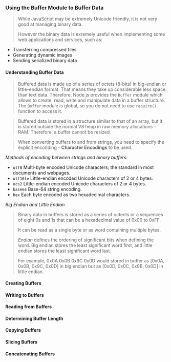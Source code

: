### Using the Buffer Module to Buffer Data

> While JavaScript may be extremely Unicode friendly, it is not very good at managing binary data. 
>
> However the binary data is exremely useful when implementing some web applications and services, such as:
  - Transferring compressed files
  - Generating dynamic images
  - Sending serialized binary data
  
#### Understanding Buffer Data
> Buffered data is made up of a series of octets (8-bits) in big-endian or little-endian format.
> That means they take up considerable less space than text data.
> Therefore, Node.js provides the `Buffer` module which allows to create, read, write and manipulate data in a buffer structure. 
> The `Buffer` module is global, so you do not need to use `require()` function to access it.

> Buffered data is stored in a structure similar to that of an array, but it is stored outside the normal V8 heap in raw memory allocations - RAM. Therefore, a buffer cannot be resized.

> When converting buffers to and from strings, you need to specify the explicit enconding - 
> **Character Encodings** to be used. 

*Methods of encoding between strings and binary buffers:*
- `utf8` Multi-byte encoded Unicode characters; the standard in most documents and webpages.
-	`utf16le` Little-endian encoded Unicode characters of 2 or 4 bytes.
-	`ucs2` Little-endian encoded Unicode characters of 2 or 4 bytes.
-	`base64` Base-64 string encoding.
-	`hex` Each byte encoded as two hexadecimal characters.

*Big Endian and Little Endian*
> Binary data in buffers is stored as a series of octects or a sequences of eight 0s and 1s that can be a hexadecimal value of 0x00 to 0xFF.
>
> It can be read as a single byte or as word containing multiple bytes.
>
> *Endian* defines the ordering of significant bits when defining the word.
> Big endian stores the least significant word first, and little endian stores the least significant word last.
>
> For example, 0x0A 0x0B 0x9C 0x0D would stored in buffer as [0x0A, 0x0B, 0x9C, 0x0D] in big endian but as [0x0D, 0x0C, 0x9B, 0x0D] in little endian.

#### Creating Buffers
#### Writing to Buffers
#### Reading from Buffers
#### Determining Buffer Length
#### Copying Buffers
#### Slicing Buffers
#### Concatenating Buffers

